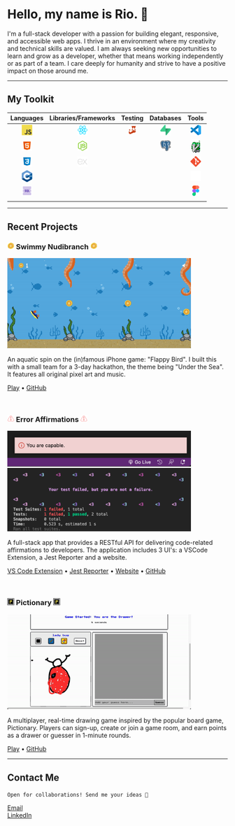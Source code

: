 # Hello, my name is Rio. 👋

I'm a full-stack developer with a passion for building elegant, responsive, and accessible web apps. I thrive in an environment where my creativity and technical skills are valued. I am always seeking new opportunities to learn and grow as a developer, whether that means working independently or as part of a team. I care deeply for humanity and strive to have a positive impact on those around me. <br>

---

## My Toolkit

|                                        Languages                                         |                                                  Libraries/Frameworks                                                  |                                          Testing                                          |                                                 Databases                                                  |                                           Tools                                           |
| :--------------------------------------------------------------------------------------: | :--------------------------------------------------------------------------------------------------------------------: | :---------------------------------------------------------------------------------------: | :--------------------------------------------------------------------------------------------------------: | :---------------------------------------------------------------------------------------: |
| <img src="assets/Logos/JS_Logos/64px-JavaScript-logo.png" alt="JavaScript" width="24"/>  | <img src="assets/Logos/React_Logos/1174949_js_react js_logo_react_react native_icon.png" alt="JavaScript" width="24"/> | <img src="assets/Logos/jest_Logos/jest-logo-svg-vector.svg" alt="JavaScript" width="18"/> |        <img src="assets/Logos/Supabase_logos/supabase-logo-icon.png" alt="JavaScript" width="24"/>         | <img src="assets/Logos/visual-studio-code_Logos/vscode.png" alt="JavaScript" width="24"/> |
|  <img src="assets/Logos/HTML_Logos/icons8-html-5-48.png" alt="JavaScript" width="24"/>   |                   <img src="assets/Logos/NodeJS_Logos/node-js (2).png" alt="JavaScript" width="24"/>                   |                                                                                           | <img src="assets/Logos/PostgreSQL_Logos/PostgreSQL_logo.3colors.120x120.png" alt="JavaScript" width="24"/> |      <img src="assets/Logos/Vim_Logos/vim_on_fire.gif" alt="JavaScript" width="20"/>      |
|    <img src="assets/Logos/CSS_Logos/icons8-css3-48.png" alt="JavaScript" width="24"/>    |            <img src="assets/Logos/Express.js_logos/output-onlinepngtools.png" alt="JavaScript" width="24"/>            |                                                                                           |                                                                                                            |    <img src="assets/Logos/Git_Logos/Git-Icon-1788C.png" alt="JavaScript" width="24"/>     |
| <img src="assets/Logos/C++_Logos/ISO_C++_Logo.svg (2).png" alt="JavaScript" width="24"/> |                                                                                                                        |                                                                                           |                                                                                                            | <img src="assets/Logos/GitHub_Logos/github-mark-white.png" alt="JavaScript" width="24"/>  |
|    <img src="assets/Logos/SQL_Icons/icons8-sql-96.png" alt="JavaScript" width="24"/>     |                                                                                                                        |                                                                                           |                                                                                                            |     <img src="assets/Logos/Figma-Logos/Figma-Icon.svg" alt="JavaScript" width="16"/>      |
|                                                                                          |                                                                                                                        |                                                                                           |                                                                                                            |                                                                                           |

---

## Recent Projects

### <img src="assets/Swimmy_Nudibranch_Images/starfish-coin.png" alt="JavaScript" width="16"/> Swimmy Nudibranch <img src="assets/Swimmy_Nudibranch_Images/starfish-coin.png" alt="JavaScript" width="16"/>

<img src="assets/Swimmy_Nudibranch_Images/Swimmy_Nudibranch.gif" alt="JavaScript" width="420"/>

An aquatic spin on the (in)famous iPhone game: "Flappy Bird". I built this with a small team for a 3-day hackathon, the theme being "Under the Sea". It features all original pixel art and music.

[Play](https://swimmy-nudibranch.netlify.app/) • [GitHub](https://github.com/Nervous-Nudibranchs/Swimmyy-Nudibranch)

 <br>

### <img src="assets/Error_Affirmations_Images/pink-02 2 (1).png" alt="JavaScript" width="16"/> Error Affirmations <img src="assets/Error_Affirmations_Images/pink-02 2 (1).png" alt="JavaScript" width="16"/>

<img src="assets/Error_Affirmations_Images/notificationbar.png" alt="JavaScript" width="420"/>
<img src="assets/Error_Affirmations_Images/Jest_Example_Default.png" alt="JavaScript" width="420"/>

A full-stack app that provides a RESTful API for delivering code-related affirmations to developers. The application includes 3 UI's: a VSCode Extension, a Jest Reporter and a website.

[VS Code Extension](https://marketplace.visualstudio.com/items?itemName=VSCodeEmpaths.erroraffirmations) • [Jest Reporter](https://www.npmjs.com/package/error-affirmations) • [Website](https://error-affirmations.netlify.app/) • [GitHub](https://github.com/orgs/VSCode-Empaths/repositories)

<br>

### <img src="assets/Pictionary_Images/favicon.png" alt="JavaScript" width="16"/> Pictionary <img src="assets/Pictionary_Images/favicon.png" alt="JavaScript" width="16"/>

<img src="assets/Pictionary_Images/pictionary_demo.gif" alt="JavaScript" width="420"/>

A multiplayer, real-time drawing game inspired by the popular board game, Pictionary. Players can sign-up, create or join a game room, and earn points as a drawer or guesser in 1-minute rounds.

[Play](https://moody-pictionary.netlify.app/) • [GitHub](https://github.com/themoodymarsupials/pictionary)

---

## Contact Me

`Open for collaborations! Send me your ideas 📩`

[Email](rioredwards@gmail.com)  
[LinkedIn](linkedin.com/in/rio-edwards)
